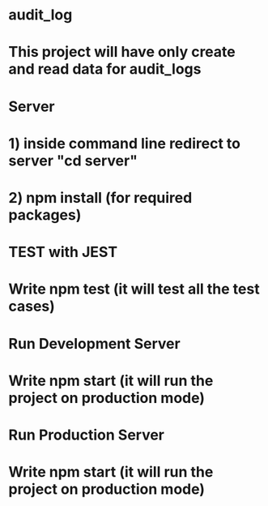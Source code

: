# audit_log

# This project will have only create and read data for audit_logs

# Server #
# 1) inside command line redirect to server "cd server"
# 2) npm install (for required packages)

# TEST with JEST #
# Write npm test (it will test all the test cases)

# Run Development Server #
# Write npm start (it will run the project on production mode)

# Run Production Server #
# Write npm start (it will run the project on production mode)
